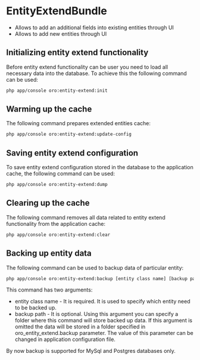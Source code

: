 EntityExtendBundle
==================
- Allows to add an additional fields into existing entities through UI
- Allows to add new entities through UI

Initializing entity extend functionality
----------------------------------------
Before entity extend functionality can be user you need to load all necessary data into the database. To achieve this the following command can be used:
```bash
php app/console oro:entity-extend:init
```

Warming up the cache
--------------------
The following command prepares extended entities cache:
```bash
php app/console oro:entity-extend:update-config
```

Saving entity extend configuration
----------------------------------
To save entity extend configuration stored in the database to the application cache, the following command can be used:
```bash
php app/console oro:entity-extend:dump
```

Clearing up the cache
-------------------------------
The following command removes all data related to entity extend functionality from the application cache:
```bash
php app/console oro:entity-extend:clear
```

Backing up entity data
----------------------
The following command can be used to backup data of particular entity:
```bash
php app/console oro:entity-extend:backup [entity class name] [backup path]
```
This command has two arguments:
 - entity class name - It is required. It is used to specify which entity need to be backed up.
 - backup path - It is optional. Using this argument you can specify a folder where this command will store backed up data. If this argument is omitted the data will be stored in a folder specified in oro_entity_extend.backup parameter. The value of this parameter can be changed in application configuration file.

By now backup is supported for MySql and Postgres databases only.
